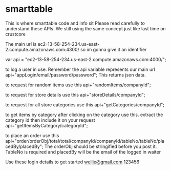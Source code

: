 # smarttable
This is where smarttable code and info sit
Please read carefully to understand these APIs. We still using the same concept just like last time on crustcore

The main url is 
ec2-13-58-254-234.us-east-2.compute.amazonaws.com:4300/
so im gonna give it an identifier

var api = "ec2-13-58-254-234.us-east-2.compute.amazonaws.com:4000/";

to log a user in use. Remember the api variable represents our main url
api+"appLogin/email/password/password"; This returns json data.

to request for random items use this
api+"randomItems/companyId";

to request for store details use this
api+"storeDetails/companyId";

to request for all store categories use this
api+"getCategories/companyId";

to get items by category after clicking on the category use this. extract the category id then include it on your request
api+"getItemsByCategory/categoryId";

to place an order use this
api+"order/orderObj/total/total/companyId/companyId/tableNo/tableNo/placedBy/placedBy";
The orderObj should be stringified before you post it. TableNo is required and placedBy will be the email of the logged in waiter

Use these login details to get started
wellie@gmail.com  123456
